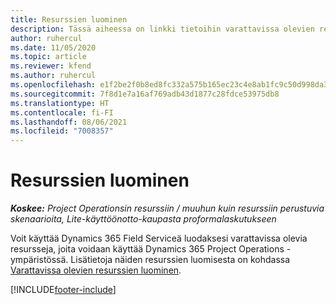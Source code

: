 ```yaml
---
title: Resurssien luominen
description: Tässä aiheessa on linkki tietoihin varattavissa olevien resurssien luomisesta.
author: ruhercul
ms.date: 11/05/2020
ms.topic: article
ms.reviewer: kfend
ms.author: ruhercul
ms.openlocfilehash: e1f2be2f0b8ed8fc332a575b165ec23c4e8ab1fc9c50d998da3459c05dbcead1
ms.sourcegitcommit: 7f8d1e7a16af769adb43d1877c28fdce53975db8
ms.translationtype: HT
ms.contentlocale: fi-FI
ms.lasthandoff: 08/06/2021
ms.locfileid: "7008357"
---
```

# <a name="create-resources"></a>Resurssien luominen

_**Koskee:** Project Operationsin resurssiin / muuhun kuin resurssiin perustuvia skenaarioita, Lite-käyttöönotto-kaupasta proformalaskutukseen_

Voit käyttää Dynamics 365 Field Serviceä luodaksesi varattavissa olevia resursseja, joita voidaan käyttää Dynamics 365 Project Operations -ympäristössä. Lisätietoja näiden resurssien luomisesta on kohdassa [Varattavissa olevien resurssien luominen](/dynamics365/field-service/set-up-bookable-resources).


[!INCLUDE[footer-include](../includes/footer-banner.md)]